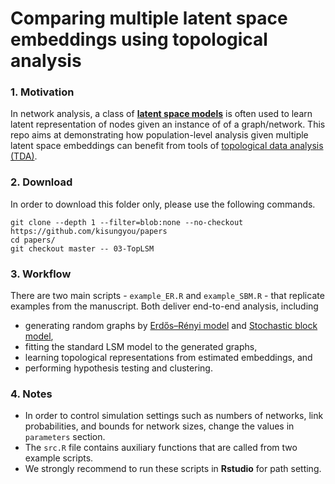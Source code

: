 # Comparing multiple latent space embeddings using topological analysis

### 1. Motivation
In network analysis, a class of [**latent space models**](https://sites.stat.washington.edu/raftery/Research/latent.html) is often used to learn latent representation of nodes given an instance of of a graph/network. This repo aims at demonstrating how population-level analysis given multiple latent space embeddings can benefit from tools of [topological data analysis (TDA)](https://en.wikipedia.org/wiki/Topological_data_analysis).

### 2. Download

In order to download this folder only, please use the following commands.
```
git clone --depth 1 --filter=blob:none --no-checkout https://github.com/kisungyou/papers
cd papers/
git checkout master -- 03-TopLSM
```

### 3. Workflow

There are two main scripts - `example_ER.R` and `example_SBM.R` - that replicate 
examples from the manuscript. Both deliver end-to-end analysis, including

- generating random graphs by [Erdős–Rényi model][1] and [Stochastic block model][2],
- fitting the standard LSM model to the generated graphs, 
- learning topological representations from estimated embeddings, and 
- performing hypothesis testing and clustering.

### 4. Notes

* In order to control simulation settings such as numbers of networks, link 
probabilities, and bounds for network sizes, change the values in `parameters` section.
* The `src.R` file contains auxiliary functions that are called from two example scripts.
* We strongly recommend to run these scripts in **Rstudio** for path setting.


[2]: https://en.wikipedia.org/wiki/Stochastic_block_model
[1]: https://en.wikipedia.org/wiki/Erd%C5%91s%E2%80%93R%C3%A9nyi_model
